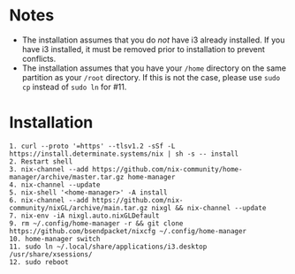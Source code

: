 # Notes
- The installation assumes that you do _not_ have i3 already installed. If you have i3 installed, it must be removed prior to installation to prevent conflicts.
- The installation assumes that you have your `/home` directory on the same partition as your `/root` directory. If this is not the case, please use `sudo cp` instead of `sudo ln` for #11.

# Installation
```
1. curl --proto '=https' --tlsv1.2 -sSf -L https://install.determinate.systems/nix | sh -s -- install
2. Restart shell
3. nix-channel --add https://github.com/nix-community/home-manager/archive/master.tar.gz home-manager
4. nix-channel --update
5. nix-shell '<home-manager>' -A install
6. nix-channel --add https://github.com/nix-community/nixGL/archive/main.tar.gz nixgl && nix-channel --update
7. nix-env -iA nixgl.auto.nixGLDefault
9. rm ~/.config/home-manager -r && git clone https://github.com/bsendpacket/nixcfg ~/.config/home-manager
10. home-manager switch
11. sudo ln ~/.local/share/applications/i3.desktop /usr/share/xsessions/
12. sudo reboot
```
